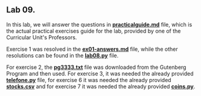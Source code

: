 ## Lab 09.



In this lab, we will answer the questions in **[practicalguide.md](https://github.com/alexandradecarvalho/programming-fundamentals/blob/main/practical-classes/lab09/practicalguide.md)** file, which is the actual practical exercises guide for the lab, provided by one of the Curricular Unit's Professors. 





Exercise 1 was resolved in the **[ex01-answers.md](https://github.com/alexandradecarvalho/programming-fundamentals/blob/main/practical-classes/lab08/ex01-answers.md)** file, while the other resolutions can be found in the **[lab08.py](https://github.com/alexandradecarvalho/programming-fundamentals/blob/main/practical-classes/lab08/lab08.py)** file.



For exercise 2, the **[pg3333.txt](https://github.com/alexandradecarvalho/programming-fundamentals/blob/main/practical-classes/lab08/pg3333.txt)** file was downloaded from the Gutenberg Program and then used. For exercise 3, it was needed the already provided [**telefone.py**](https://github.com/alexandradecarvalho/programming-fundamentals/blob/main/practical-classes/lab08/telefone.py) file, for exercise 6 it was needed the already provided **[stocks.csv](https://github.com/alexandradecarvalho/programming-fundamentals/blob/main/practical-classes/lab08/stocks.csv)** and for exercise 7 it was needed the already provided **[coins.py](https://github.com/alexandradecarvalho/programming-fundamentals/blob/main/practical-classes/lab08/coins.py)**.

